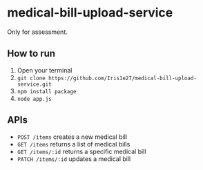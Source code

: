 # medical-bill-upload-service
Only for assessment.

## How to run
1. Open your terminal
2. ```git clone https://github.com/Iris1e27/medical-bill-upload-service.git```
3. ```npm install package```
4. ```node app.js```

## APIs
- ```POST /items``` creates a new medical bill
- ```GET /items``` returns a list of medical bills
- ```GET /items/:id``` returns a specific medical bill
- ```PATCH /items/:id``` updates a medical bill
